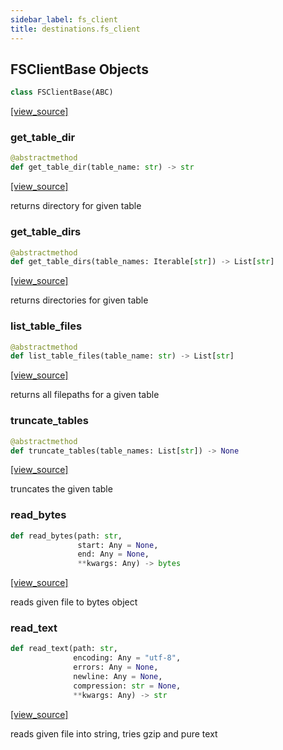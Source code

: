 ```yaml
---
sidebar_label: fs_client
title: destinations.fs_client
---
```


## FSClientBase Objects

```python
class FSClientBase(ABC)
```

[[view_source]](https://github.com/dlt-hub/dlt/blob/e9c9ecfa8a644fdb516dd74aabca3bf75bafb154/dlt/destinations/fs_client.py#L9)

### get\_table\_dir

```python
@abstractmethod
def get_table_dir(table_name: str) -> str
```

[[view_source]](https://github.com/dlt-hub/dlt/blob/e9c9ecfa8a644fdb516dd74aabca3bf75bafb154/dlt/destinations/fs_client.py#L19)

returns directory for given table

### get\_table\_dirs

```python
@abstractmethod
def get_table_dirs(table_names: Iterable[str]) -> List[str]
```

[[view_source]](https://github.com/dlt-hub/dlt/blob/e9c9ecfa8a644fdb516dd74aabca3bf75bafb154/dlt/destinations/fs_client.py#L24)

returns directories for given table

### list\_table\_files

```python
@abstractmethod
def list_table_files(table_name: str) -> List[str]
```

[[view_source]](https://github.com/dlt-hub/dlt/blob/e9c9ecfa8a644fdb516dd74aabca3bf75bafb154/dlt/destinations/fs_client.py#L29)

returns all filepaths for a given table

### truncate\_tables

```python
@abstractmethod
def truncate_tables(table_names: List[str]) -> None
```

[[view_source]](https://github.com/dlt-hub/dlt/blob/e9c9ecfa8a644fdb516dd74aabca3bf75bafb154/dlt/destinations/fs_client.py#L34)

truncates the given table

### read\_bytes

```python
def read_bytes(path: str,
               start: Any = None,
               end: Any = None,
               **kwargs: Any) -> bytes
```

[[view_source]](https://github.com/dlt-hub/dlt/blob/e9c9ecfa8a644fdb516dd74aabca3bf75bafb154/dlt/destinations/fs_client.py#L38)

reads given file to bytes object

### read\_text

```python
def read_text(path: str,
              encoding: Any = "utf-8",
              errors: Any = None,
              newline: Any = None,
              compression: str = None,
              **kwargs: Any) -> str
```

[[view_source]](https://github.com/dlt-hub/dlt/blob/e9c9ecfa8a644fdb516dd74aabca3bf75bafb154/dlt/destinations/fs_client.py#L42)

reads given file into string, tries gzip and pure text

